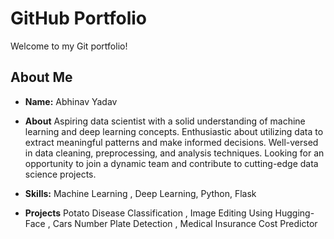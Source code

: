 # GitHub Portfolio
Welcome to my Git portfolio!  

## About Me 

- **Name:** Abhinav Yadav

- **About** Aspiring data scientist with a solid understanding of machine learning and deep learning concepts. Enthusiastic about utilizing data to extract meaningful patterns and make informed decisions. Well-versed in data cleaning, preprocessing, and analysis techniques. Looking for an opportunity to join a dynamic team and contribute to cutting-edge data science projects.

- **Skills:** Machine Learning , Deep Learning, Python, Flask 

- **Projects** Potato Disease Classification , Image Editing Using Hugging-Face , Cars Number Plate Detection , Medical Insurance Cost Predictor
